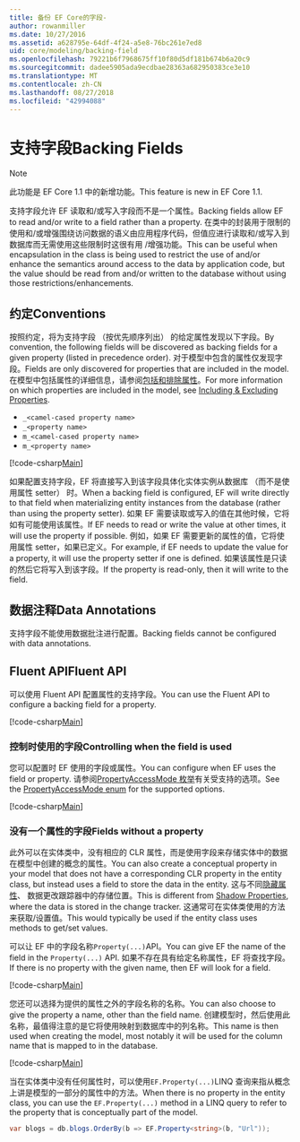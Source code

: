 ```yaml
---
title: 备份 EF Core的字段-
author: rowanmiller
ms.date: 10/27/2016
ms.assetid: a628795e-64df-4f24-a5e8-76bc261e7ed8
uid: core/modeling/backing-field
ms.openlocfilehash: 79221b6f7968675ff10f80d5df181b674b6a20c9
ms.sourcegitcommit: dadee5905ada9ecdbae28363a682950383ce3e10
ms.translationtype: MT
ms.contentlocale: zh-CN
ms.lasthandoff: 08/27/2018
ms.locfileid: "42994088"
---
```

# <a name="backing-fields"></a><span data-ttu-id="5a788-102">支持字段</span><span class="sxs-lookup"><span data-stu-id="5a788-102">Backing Fields</span></span>

> [!NOTE]  
> <span data-ttu-id="5a788-103">此功能是 EF Core 1.1 中的新增功能。</span><span class="sxs-lookup"><span data-stu-id="5a788-103">This feature is new in EF Core 1.1.</span></span>

<span data-ttu-id="5a788-104">支持字段允许 EF 读取和/或写入字段而不是一个属性。</span><span class="sxs-lookup"><span data-stu-id="5a788-104">Backing fields allow EF to read and/or write to a field rather than a property.</span></span> <span data-ttu-id="5a788-105">在类中的封装用于限制的使用和/或增强围绕访问数据的语义由应用程序代码，但值应进行读取和/或写入到数据库而无需使用这些限制时这很有用 /增强功能。</span><span class="sxs-lookup"><span data-stu-id="5a788-105">This can be useful when encapsulation in the class is being used to restrict the use of and/or enhance the semantics around access to the data by application code, but the value should be read from and/or written to the database without using those restrictions/enhancements.</span></span>

## <a name="conventions"></a><span data-ttu-id="5a788-106">约定</span><span class="sxs-lookup"><span data-stu-id="5a788-106">Conventions</span></span>

<span data-ttu-id="5a788-107">按照约定，将为支持字段 （按优先顺序列出） 的给定属性发现以下字段。</span><span class="sxs-lookup"><span data-stu-id="5a788-107">By convention, the following fields will be discovered as backing fields for a given property (listed in precedence order).</span></span> <span data-ttu-id="5a788-108">对于模型中包含的属性仅发现字段。</span><span class="sxs-lookup"><span data-stu-id="5a788-108">Fields are only discovered for properties that are included in the model.</span></span> <span data-ttu-id="5a788-109">在模型中包括属性的详细信息，请参阅[包括和排除属性](included-properties.md)。</span><span class="sxs-lookup"><span data-stu-id="5a788-109">For more information on which properties are included in the model, see [Including & Excluding Properties](included-properties.md).</span></span>

* `_<camel-cased property name>`
* `_<property name>`
* `m_<camel-cased property name>`
* `m_<property name>`

[!code-csharp[Main](../../../samples/core/Modeling/Conventions/Samples/BackingField.cs#Sample)]

<span data-ttu-id="5a788-110">如果配置支持字段，EF 将直接写入到该字段具体化实体实例从数据库 （而不是使用属性 setter） 时。</span><span class="sxs-lookup"><span data-stu-id="5a788-110">When a backing field is configured, EF will write directly to that field when materializing entity instances from the database (rather than using the property setter).</span></span> <span data-ttu-id="5a788-111">如果 EF 需要读取或写入的值在其他时候，它将如有可能使用该属性。</span><span class="sxs-lookup"><span data-stu-id="5a788-111">If EF needs to read or write the value at other times, it will use the property if possible.</span></span> <span data-ttu-id="5a788-112">例如，如果 EF 需要更新的属性的值，它将使用属性 setter，如果已定义。</span><span class="sxs-lookup"><span data-stu-id="5a788-112">For example, if EF needs to update the value for a property, it will use the property setter if one is defined.</span></span> <span data-ttu-id="5a788-113">如果该属性是只读的然后它将写入到该字段。</span><span class="sxs-lookup"><span data-stu-id="5a788-113">If the property is read-only, then it will write to the field.</span></span>

## <a name="data-annotations"></a><span data-ttu-id="5a788-114">数据注释</span><span class="sxs-lookup"><span data-stu-id="5a788-114">Data Annotations</span></span>

<span data-ttu-id="5a788-115">支持字段不能使用数据批注进行配置。</span><span class="sxs-lookup"><span data-stu-id="5a788-115">Backing fields cannot be configured with data annotations.</span></span>

## <a name="fluent-api"></a><span data-ttu-id="5a788-116">Fluent API</span><span class="sxs-lookup"><span data-stu-id="5a788-116">Fluent API</span></span>

<span data-ttu-id="5a788-117">可以使用 Fluent API 配置属性的支持字段。</span><span class="sxs-lookup"><span data-stu-id="5a788-117">You can use the Fluent API to configure a backing field for a property.</span></span>

[!code-csharp[Main](../../../samples/core/Modeling/FluentAPI/Samples/BackingField.cs#Sample)]

### <a name="controlling-when-the-field-is-used"></a><span data-ttu-id="5a788-118">控制时使用的字段</span><span class="sxs-lookup"><span data-stu-id="5a788-118">Controlling when the field is used</span></span>

<span data-ttu-id="5a788-119">您可以配置时 EF 使用的字段或属性。</span><span class="sxs-lookup"><span data-stu-id="5a788-119">You can configure when EF uses the field or property.</span></span> <span data-ttu-id="5a788-120">请参阅[PropertyAccessMode 枚举](https://docs.microsoft.com/dotnet/api/microsoft.entityframeworkcore.propertyaccessmode)有关受支持的选项。</span><span class="sxs-lookup"><span data-stu-id="5a788-120">See the [PropertyAccessMode enum](https://docs.microsoft.com/dotnet/api/microsoft.entityframeworkcore.propertyaccessmode) for the supported options.</span></span>

[!code-csharp[Main](../../../samples/core/Modeling/FluentAPI/Samples/BackingFieldAccessMode.cs#Sample)]

### <a name="fields-without-a-property"></a><span data-ttu-id="5a788-121">没有一个属性的字段</span><span class="sxs-lookup"><span data-stu-id="5a788-121">Fields without a property</span></span>

<span data-ttu-id="5a788-122">此外可以在实体类中，没有相应的 CLR 属性，而是使用字段来存储实体中的数据在模型中创建的概念的属性。</span><span class="sxs-lookup"><span data-stu-id="5a788-122">You can also create a conceptual property in your model that does not have a corresponding CLR property in the entity class, but instead uses a field to store the data in the entity.</span></span> <span data-ttu-id="5a788-123">这与不同[隐藏属性](shadow-properties.md)、 数据更改跟踪器中的存储位置。</span><span class="sxs-lookup"><span data-stu-id="5a788-123">This is different from [Shadow Properties](shadow-properties.md), where the data is stored in the change tracker.</span></span> <span data-ttu-id="5a788-124">这通常可在实体类使用的方法来获取/设置值。</span><span class="sxs-lookup"><span data-stu-id="5a788-124">This would typically be used if the entity class uses methods to get/set values.</span></span>

<span data-ttu-id="5a788-125">可以让 EF 中的字段名称`Property(...)`API。</span><span class="sxs-lookup"><span data-stu-id="5a788-125">You can give EF the name of the field in the `Property(...)` API.</span></span> <span data-ttu-id="5a788-126">如果不存在具有给定名称属性，EF 将查找字段。</span><span class="sxs-lookup"><span data-stu-id="5a788-126">If there is no property with the given name, then EF will look for a field.</span></span>

[!code-csharp[Main](../../../samples/core/Modeling/FluentAPI/Samples/BackingFieldNoProperty.cs#Sample)]

<span data-ttu-id="5a788-127">您还可以选择为提供的属性之外的字段名称的名称。</span><span class="sxs-lookup"><span data-stu-id="5a788-127">You can also choose to give the property a name, other than the field name.</span></span> <span data-ttu-id="5a788-128">创建模型时，然后使用此名称，最值得注意的是它将使用映射到数据库中的列名称。</span><span class="sxs-lookup"><span data-stu-id="5a788-128">This name is then used when creating the model, most notably it will be used for the column name that is mapped to in the database.</span></span>

[!code-csharp[Main](../../../samples/core/Modeling/FluentAPI/Samples/BackingFieldConceptualProperty.cs#Sample)]

<span data-ttu-id="5a788-129">当在实体类中没有任何属性时，可以使用`EF.Property(...)`LINQ 查询来指从概念上讲是模型的一部分的属性中的方法。</span><span class="sxs-lookup"><span data-stu-id="5a788-129">When there is no property in the entity class, you can use the `EF.Property(...)` method in a LINQ query to refer to the property that is conceptually part of the model.</span></span>

``` csharp
var blogs = db.blogs.OrderBy(b => EF.Property<string>(b, "Url"));
```
